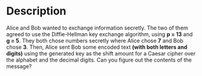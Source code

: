 # Description
Alice and Bob wanted to exchange information secretly. The two of them agreed to use the Diffie-Hellman key exchange algorithm, using **p = 13** and **g = 5**. They both chose numbers secretly where Alice chose **7** and Bob chose **3**. Then, Alice sent Bob some encoded text **(with both letters and digits)** using the generated key as the shift amount for a Caesar cipher over the alphabet and the decimal digits. Can you figure out the contents of the message?
